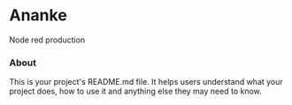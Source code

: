 Ananke
======

Node red production

### About

This is your project's README.md file. It helps users understand what your
project does, how to use it and anything else they may need to know.